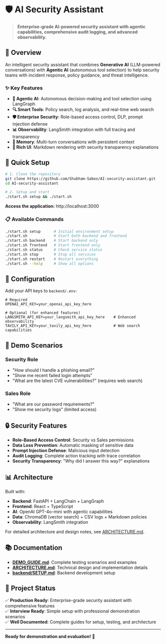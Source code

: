 # 🛡️ AI Security Assistant

> **Enterprise-grade AI-powered security assistant with agentic capabilities, comprehensive audit logging, and advanced observability.**

## 🎯 Overview

An intelligent security assistant that combines **Generative AI** (LLM-powered conversations) with **Agentic AI** (autonomous tool selection) to help security teams with incident response, policy guidance, and threat intelligence.

### ✨ Key Features

- **🤖 Agentic AI**: Autonomous decision-making and tool selection using LangGraph
- **🔍 Smart Tools**: Policy search, log analysis, and real-time web search
- **🛡️ Enterprise Security**: Role-based access control, DLP, prompt injection defense
- **📊 Observability**: LangSmith integration with full tracing and transparency
- **💬 Memory**: Multi-turn conversations with persistent context
- **🎨 Rich UI**: Markdown rendering with security transparency explanations

## 🚀 Quick Setup

```bash
# 1. Clone the repository
git clone https://github.com/Shubham-Saboo/AI-security-assistant.git
cd AI-security-assistant

# 2. Setup and start
./start.sh setup && ./start.sh
```

**Access the application:** http://localhost:3000

### 📋 Available Commands

```bash
./start.sh setup      # Initial environment setup
./start.sh            # Start both backend and frontend
./start.sh backend    # Start backend only
./start.sh frontend   # Start frontend only  
./start.sh status     # Check service status
./start.sh stop       # Stop all services
./start.sh restart    # Restart everything
./start.sh --help     # Show all options
```

## 🔑 Configuration

Add your API keys to `backend/.env`:

```env
# Required
OPENAI_API_KEY=your_openai_api_key_here

# Optional (for enhanced features)
LANGSMITH_API_KEY=your_langsmith_api_key_here    # Enhanced observability
TAVILY_API_KEY=your_tavily_api_key_here          # Web search capabilities
```

## 🧪 Demo Scenarios

### Security Role
- "How should I handle a phishing email?"
- "Show me recent failed login attempts"
- "What are the latest CVE vulnerabilities?" (requires web search)

### Sales Role  
- "What are our password requirements?"
- "Show me security logs" (limited access)

## 🔒 Security Features

- **Role-Based Access Control**: Security vs Sales permissions
- **Data Loss Prevention**: Automatic masking of sensitive data
- **Prompt Injection Defense**: Malicious input detection
- **Audit Logging**: Complete action tracking with trace correlation
- **Security Transparency**: "Why did I answer this way?" explanations

## 📊 Architecture

Built with:
- **Backend**: FastAPI + LangChain + LangGraph
- **Frontend**: React + TypeScript
- **AI**: OpenAI GPT-4o-mini with agentic capabilities
- **Data**: ChromaDB (vector search) + CSV logs + Markdown policies
- **Observability**: LangSmith integration

For detailed architecture and design notes, see [ARCHITECTURE.md](ARCHITECTURE.md).

## 📚 Documentation

- **[DEMO_GUIDE.md](DEMO_GUIDE.md)**: Complete testing scenarios and examples
- **[ARCHITECTURE.md](ARCHITECTURE.md)**: Technical design and implementation details
- **[backend/SETUP.md](backend/SETUP.md)**: Backend development setup

## 🎯 Project Status

✅ **Production Ready**: Enterprise-grade security assistant with comprehensive features  
✅ **Interview Ready**: Simple setup with professional demonstration scenarios  
✅ **Well Documented**: Complete guides for setup, testing, and architecture

---

**Ready for demonstration and evaluation!** 🚀